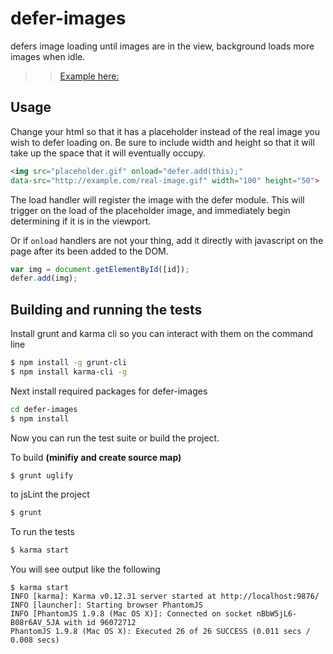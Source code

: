 # defer-images

defers image loading until images are in the view, background loads more images when idle.
>> [Example here:](http://dperrymorrow.github.io/defer-images/examples/)

## Usage

Change your html so that it has a placeholder instead of the real image you wish to defer loading on.
Be sure to include width and height so that it will take up the space that it will eventually occupy.

```html
<img src="placeholder.gif" onload="defer.add(this);"
data-src="http://example.com/real-image.gif" width="100" height="50">
```

The load handler will register the image with the defer module.
This will trigger on the load of the placeholder image, and immediately begin determining if it is in the viewport.

Or if ```onload``` handlers are not your thing, add it directly with javascript on the page after its been added to the DOM.

```javascript
var img = document.getElementById([id]);
defer.add(img);
```

## Building and running the tests

Install grunt and karma cli so you can interact with them on the command line

```bash
$ npm install -g grunt-cli
$ npm install karma-cli -g
```

Next install required packages for defer-images

```bash
cd defer-images
$ npm install
```
Now you can run the test suite or build the project.

To build __(minifiy and create source map)__

```bash
$ grunt uglify
```

to jsLint the project
```bash
$ grunt
```

To run the tests
```bash
$ karma start
```

You will see output like the following
```
$ karma start
INFO [karma]: Karma v0.12.31 server started at http://localhost:9876/
INFO [launcher]: Starting browser PhantomJS
INFO [PhantomJS 1.9.8 (Mac OS X)]: Connected on socket nBbW5jL6-B08r6AV_5JA with id 96072712
PhantomJS 1.9.8 (Mac OS X): Executed 26 of 26 SUCCESS (0.011 secs / 0.008 secs)
```



